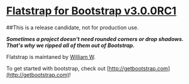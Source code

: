 # [Flatstrap for Bootstrap v3.0.0RC1](http://www.flatstrap.org)

##This is a release candidate, not for production use.


***Sometimes a project doesn't need rounded corners or drop shadows. That's why we ripped all of them out of Bootstrap.***

Flatstrap is maintaned by [William W](http://www.twitter.com/littlesparkvt).

To get started with bootstrap, check out [http://getbootstrap.com](http://getbootstrap.com)!